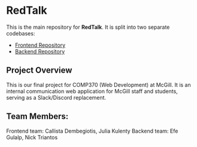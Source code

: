 # RedTalk

This is the main repository for **RedTalk**. It is split into two separate codebases:
- [Frontend Repository](https://github.com/yourusername/frontend-repo)
- [Backend Repository](https://github.com/yourusername/backend-repo)


## Project Overview
This is our final project for COMP370 (Web Development) at McGill. It is an internal communication web application for McGill
staff and students, serving as a Slack/Discord replacement.


## Team Members:
Frontend team: Callista Dembegiotis, Julia Kulenty
Backend team: Efe Gulalp, Nick Triantos
